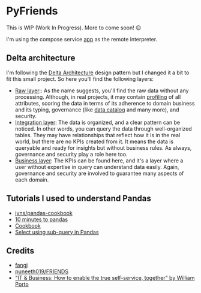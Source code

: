 # PyFriends

This is WIP (Work In Progress). More to come soon! 😉

I'm using the compose service [app](https://github.com/willianantunes/pyfriends/blob/164423598fa12000079cea80eb87f070b44d7c2d/docker-compose.yaml#L4) as the remote interpreter.

## Delta architecture

I'm following the [Delta Architecture](https://databricks.com/blog/2019/08/14/productionizing-machine-learning-with-delta-lake.html) design pattern but I changed it a bit to fit this small project. So here you'll find the following layers:

- [Raw layer](./pyfriends/raw_layer):: As the name suggests, you'll find the raw data without any processing. Although, in real projects, it may contain [profiling](https://en.wikipedia.org/wiki/Data_profiling) of all attributes, scoring the data in terms of its adherence to domain business and its typing, governance (like [data catalog](https://wiki.gccollab.ca/index.php?title=Data_Catalog&mobileaction=toggle_view_desktop) and many more), and security.
- [Integration layer](./pyfriends/integration_layer): The data is organized, and a clear pattern can be noticed. In other words, you can query the data through well-organized tables. They may have relationships that reflect how it is in the real world, but there are no KPIs created from it. It means the data is queryable and ready for insights but without business rules. As always, governance and security play a role here too.
- [Business layer](./pyfriends/business_layer): The KPIs can be found here, and it's a layer where a user without expertise in query can understand data easily. Again, governance and security are involved to guarantee many aspects of each domain.

## Tutorials I used to understand Pandas

- [jvns/pandas-cookbook](https://github.com/jvns/pandas-cookbook)
- [10 minutes to pandas](https://pandas.pydata.org/pandas-docs/stable/user_guide/10min.html)
- [Cookbook](https://pandas.pydata.org/pandas-docs/stable/user_guide/cookbook.html#cookbook)
- [Select using sub-query in Pandas](https://stackoverflow.com/a/59989971/3899136)

## Credits

- [fangj](https://github.com/fangj/friends)
- [puneeth019/FRIENDS](https://github.com/puneeth019/FRIENDS)
- ["IT & Business: How to enable the true self-service, together" by William Porto](https://www.linkedin.com/pulse/ti-business-como-viabilizar-em-conjunto-o-verdadeiro-william-porto/)
